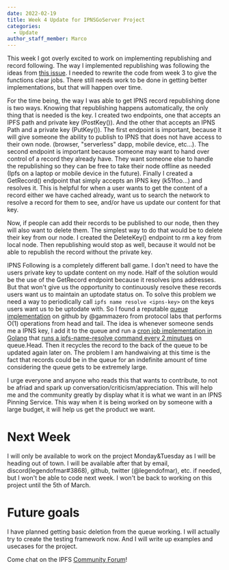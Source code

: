 ```yaml
---
date: 2022-02-19
title: Week 4 Update for IPNSGoServer Project
categories:
  - Update
author_staff_member: Marco
---
```


This week I got overly excited to work on implementing republishing and record following. The way I implemented republishing was following the ideas from [this issue](https://github.com/mrodriguez3313/IPNSGoServer/issues/13). I needed to rewrite the code from week 3 to give the functions clear jobs. There still needs work to be done in getting better implementations, but that will happen over time. 

For the time being, the way I was able to get IPNS record republishing done is two ways. Knowing that republishing happens automatically, the only thing that is needed is the key. I created two endpoints, one that accepts an IPFS path and private key (PostKey()). And the other that accepts an IPNS Path and a private key (PutKey()). The first endpoint is important, because it will give someone the ability to publish to IPNS that does not have access to their own node. (browser, "serverless" dapp, mobile device, etc...). The second endpoint is important because someone may want to hand over control of a record they already have. They want someone else to handle the republishing so they can be free to take their node offline as needed (Ipfs on a laptop or mobile device in the future). Finally I created a GetRecord() endpoint that simply accepts an IPNS key (k51foo...) and resolves it. This is helpful for when a user wants to get the content of a record either we have cached already, want us to search the network to resolve a record for them to see, and/or have us update our content for that key.

Now, if people can add their records to be published to our node, then they will also want to delete them. The simplest way to do that would be to delete their key from our node. I created the DeleteKey() endpoint to rm a key from local node. Then republishing would stop as well, because it would not be able to republish the record without the private key. 

IPNS Following is a completely different ball game. I don't need to have the users private key to update content on my node. Half of the solution would be the use of the GetRecord endpoint because it resolves ipns addresses. But that won't give us the opportunity to continuously resolve these records users want us to maintain an uptodate status on. To solve this problem we need a way to periodically call `ipfs name resolve <ipns-key>` on the keys users want us to be uptodate with. So I found a reputable [queue implementation](https://github.com/gammazero/deque) on github by @gammazero from protocol labs that performs O(1) operations from head and tail. The idea is whenever someone sends me a IPNS key, I add it to the queue and run a [cron job implementation in Golang](https://github.com/robfig/cron) that [runs a ipfs-name-resolve command every 2 minutues](https://github.com/mrodriguez3313/IPNSGoServer/blob/f086a54198313ae71fe72f529d68cbb0dfb4e657/server.go#L399) on queue.Head. Then it recycles the record to the back of the queue to be updated again later on. The problem I am handwaiving at this time is the fact that records could be in the queue for an indefinite amount of time considering the queue gets to be extremely large. 

I urge everyone and anyone who reads this that wants to contribute, to not be afriad and spark up conversation/criticism/appreciation. This will help me and the community greatly by display what it is what we want in an IPNS Pinning Service. This way when it is being worked on by someone with a large budget, it will help us get the product we want. 

# Next Week

I will only be available to work on the project Monday&Tuesday as I will be heading out of town. I will be available after that by email, discord(legendofmar#3868), github, twitter (@legendofmar), etc. if needed, but I won't be able to code next week. I won't be back to working on this project until the 5th of March. 

# Future goals

I have planned getting basic deletion from the queue working. I will actually try to create the testing framework now. And I will write up examples and usecases for the project.

Come chat on the IPFS [Community Forum](https://github.com/ipfs/community/discussions/701)!